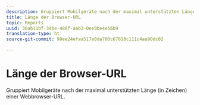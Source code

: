```yaml
---
description: Gruppiert Mobilgeräte nach der maximal unterstützten Länge (in Zeichen) einer Webbrowser-URL.
title: Länge der Browser-URL
topic: Reports
uuid: 30ab11bf-34be-486f-aab3-0ee9be4e56b9
translation-type: ht
source-git-commit: 99ee24efaa517e8da700c67818c111c4aa90dc02

---
```



# Länge der Browser-URL

Gruppiert Mobilgeräte nach der maximal unterstützten Länge (in Zeichen) einer Webbrowser-URL.

